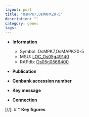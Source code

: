 ```yaml
---
layout: post
title: "OsMPK7,OsMAPK20-5"
description: ""
category: genes
tags: 
---
```


* **Information**  
    + Symbol: OsMPK7,OsMAPK20-5  
    + MSU: [LOC_Os05g49140](http://rice.uga.edu/cgi-bin/ORF_infopage.cgi?orf=LOC_Os05g49140)  
    + RAPdb: [Os05g0566400](http://rapdb.dna.affrc.go.jp/viewer/gbrowse_details/irgsp1?name=Os05g0566400)  

* **Publication**  

* **Genbank accession number**  

* **Key message**  

* **Connection**  

[//]: # * **Key figures**  


